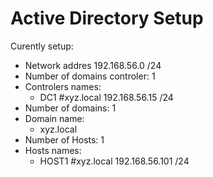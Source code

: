 # Active Directory Setup
Curently setup:
  - Network addres 192.168.56.0 /24
  - Number of domains controler: 1
  - Controlers names:
    - DC1 #xyz.local 192.168.56.15 /24
  - Number of domains: 1
  - Domain name:
    - xyz.local
  - Number of Hosts: 1
  - Hosts names:
    - HOST1 #xyz.local 192.168.56.101 /24
